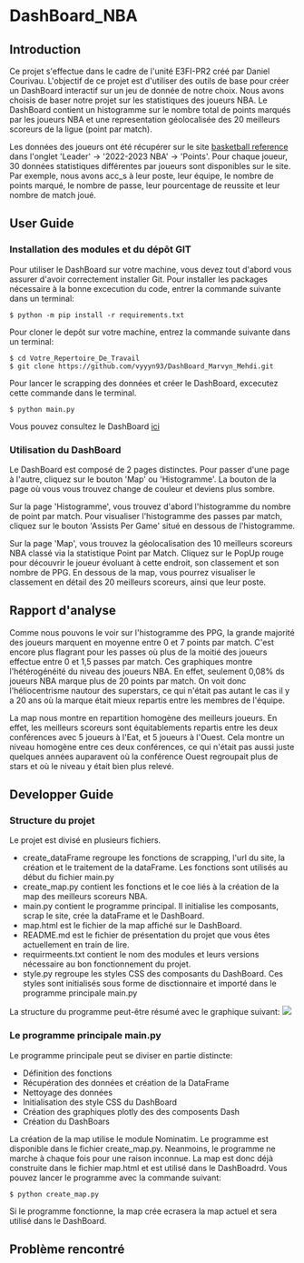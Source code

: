 # DashBoard_NBA
## Introduction
Ce projet s'effectue dans le cadre de l'unité E3FI-PR2 créé par Daniel Courivau. L'objectif de ce projet est d'utiliser des outils de base pour créer un DashBoard interactif sur un jeu de donnée de notre choix. Nous avons choisis de baser notre projet sur les statistiques des joueurs NBA. Le DashBoard contient un histogramme sur le nombre total de points marqués par les joueurs NBA et une representation géolocalisée des 20 meilleurs scoreurs de la ligue (point par match).

Les données des joueurs ont été récupérer sur le site  [basketball reference](https://www.basketball-reference.com) dans l'onglet 'Leader' -> '2022-2023 NBA' -> 'Points'.
Pour chaque joueur, 30 données statistiques différentes par joueurs sont disponibles sur le site. Par exemple, nous avons acc_s à leur poste, leur équipe, le nombre de points marqué, le nombre de passe, leur pourcentage de reussite et leur nombre de match joué.

## User Guide
### Installation des modules et du dépôt GIT
Pour utiliser le DashBoard sur votre machine, vous devez tout d'abord vous assurer d'avoir correctement installer Git. Pour installer les packages nécessaire à la bonne excecution du code, entrer la commande suivante dans un terminal:
``` 
$ python -m pip install -r requirements.txt
```

Pour cloner le depôt sur votre machine, entrez la commande suivante dans un terminal:
```
$ cd Votre_Repertoire_De_Travail
$ git clone https://github.com/vyyyn93/DashBoard_Marvyn_Mehdi.git
```

Pour lancer le scrapping des données et créer le DashBoard, excecutez cette commande dans le terminal.
```
$ python main.py
```

Vous pouvez consultez le DashBoard [ici](http://127.0.0.1:8050/) 

### Utilisation du DashBoard
Le DashBoard est composé de 2 pages distinctes. Pour passer d'une page à l'autre, cliquez sur le bouton 'Map' ou 'Histogramme'. La bouton de la page où vous vous trouvez change de couleur et deviens plus sombre.  

Sur la page 'Histogramme', vous trouvez d'abord l'histogramme du nombre de point par match. Pour visualiser l'histogramme des passes par match, cliquez sur le bouton 'Assists Per Game' situé en dessous de l'histogramme.

Sur la page 'Map', vous trouvez la géolocalisation des 10 meilleurs scoreurs NBA classé via la statistique Point par Match. Cliquez sur le PopUp rouge pour découvrir le joueur évoluant à cette endroit, son classement et son nombre de PPG.
En dessous de la map, vous pourrez visualiser le classement en détail des 20 meilleurs scoreurs, ainsi que leur poste.

## Rapport d'analyse
Comme nous pouvons le voir sur l'histogramme des PPG, la grande majorité des joueurs marquent en moyenne entre 0 et 7 points par match. C'est encore plus flagrant pour les passes où plus de la moitié des joueurs effectue entre 0 et 1,5 passes par match. Ces graphiques montre l'hétérogénéité du niveau des joueurs NBA. En effet, seulement 0,08% ds joueurs NBA marque plus de 20 points par match. On voit donc l'héliocentrisme nautour des superstars, ce qui n'était pas autant le cas il y a 20 ans où la marque était mieux repartis entre les membres de l'équipe.  

La map nous montre en repartition homogène des meilleurs joueurs. En effet, les meilleurs scoreurs sont équitablements repartis entre les deux conférences avec 5 joueurs à l'Eat, et 5 joueurs à l'Ouest.
Cela montre un niveau homogène entre ces deux conférences, ce qui n'était pas aussi juste quelques années auparavent où la conférence Ouest regroupait plus de stars et où le niveau y  était bien plus relevé.
  
## Developper Guide
### Structure du projet
Le projet est divisé en plusieurs fichiers.
* create_dataFrame regroupe les fonctions de scrapping, l'url du site, la création et le traitement de la dataFrame. Les fonctions sont utilisés au début du fichier main.py
* create_map.py contient les fonctions et le coe liés à la création de la map des meilleurs scoreurs NBA.
* main.py contient le programme principal. Il initialise les composants, scrap le site, crée la dataFrame et le DashBoard.
* map.html est le fichier de la map affiché sur le DashBoard.
* README.md est le fichier de présentation du projet que vous êtes actuellement en train de lire.
* requirmeents.txt contient le nom des modules et leurs versions nécessaire au bon fonctionnement du projet.
* style.py regroupe les styles CSS des composants du DashBoard. Ces styles sont initialisés sous forme de disctionnaire et importé dans le programme principale main.py

La structure du programme peut-être résumé avec le graphique suivant:
[![](https://mermaid.ink/img/pako:eNplj8EKgzAMhl-l5ORAfYAedpLddtqOhRHaOAVbpaYHEd99qc7DWA4hJN__k38FOzoCDe-IU6eejQlKys5zMfMyUD0tF1VVV-WxD0VueXNAri1sJGR6OWS8RfS_-NcKI5Mop7pjP_xd5XC6ZObU7yoToARPUXAnL65ZYoA78mRAy-ioxTSwARM2QTHx-FiCBc0xUQlpkseo6VHCedAtDrNsyfU8xvsRe0-_fQArIlWp?type=png)](https://mermaid-js.github.io/mermaid-live-editor/edit#pako:eNplj8EKgzAMhl-l5ORAfYAedpLddtqOhRHaOAVbpaYHEd99qc7DWA4hJN__k38FOzoCDe-IU6eejQlKys5zMfMyUD0tF1VVV-WxD0VueXNAri1sJGR6OWS8RfS_-NcKI5Mop7pjP_xd5XC6ZObU7yoToARPUXAnL65ZYoA78mRAy-ioxTSwARM2QTHx-FiCBc0xUQlpkseo6VHCedAtDrNsyfU8xvsRe0-_fQArIlWp)


### Le programme principale main.py
Le programme principale peut se diviser en partie distincte:
* Définition des fonctions
* Récupération des données et création de la DataFrame
* Nettoyage des données
* Initialisation des style CSS du DashBoard
* Création des graphiques plotly des des composents Dash
* Création du DashBoars

La création de la map utilise le module Nominatim. Le programme est disponible dans le fichier create_map.py. Neanmoins, le programme ne marche à chaque fois pour une raison inconnue. La map est donc déjà construite dans le fichier map.html et est utilisé dans le DashBoadrd. 
Vous pouvez lancer le programme avec la commande suivant:
```
$ python create_map.py
```
Si le programme fonctionne, la map crée ecrasera la map actuel et sera utilisé dans le DashBoard.

## Problème rencontré

